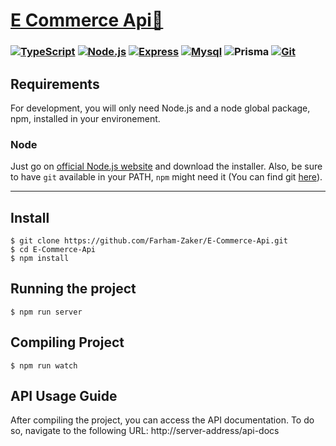 

# [E Commerce Api🚀](https://github.com/Farham-Zaker/E-Commerce-Api.git)



### [![TypeScript](https://skillicons.dev/icons?i=ts&perline=3)](https://skillicons.dev) [![Node.js](https://skillicons.dev/icons?i=nodejs&perline=3)](https://skillicons.dev) [![Express](https://skillicons.dev/icons?i=express&perline=3)](https://skillicons.dev) [![Mysql](https://skillicons.dev/icons?i=mysql&perline=3)](https://skillicons.dev) ![Prisma](https://skillicons.dev/icons?i=prisma&perline=3) [![Git](https://skillicons.dev/icons?i=git&perline=3)](https://skillicons.dev)



## Requirements

For development, you will only need Node.js and a node global package, npm, installed in your environement.



### Node

Just go on [official Node.js website](https://nodejs.org/) and download the installer. Also, be sure to have `git` available in your PATH, `npm` might need it (You can find git [here](https://git-scm.com/)).

------



## Install

```
$ git clone https://github.com/Farham-Zaker/E-Commerce-Api.git
$ cd E-Commerce-Api
$ npm install
```



## Running the project

```
$ npm run server

```

## Compiling Project

```
$ npm run watch

```

## API Usage Guide
After compiling the project, you can access the API documentation. To do so, navigate to the following URL:
http://server-address/api-docs

